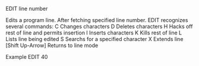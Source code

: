 EDIT line number

Edits a program line.  After fetching specified line number.  EDIT recognizes several commands:
  C   Changes characters
  D   Deletes characters
  H   Hacks off rest of line and permits insertion
  I   Inserts characters
  K   Kills rest of line
  L   Lists line being edited
  S   Searchs for a specified character
  X   Extends line
  [Shift Up-Arrow]  Returns to line mode

Example
EDIT 40